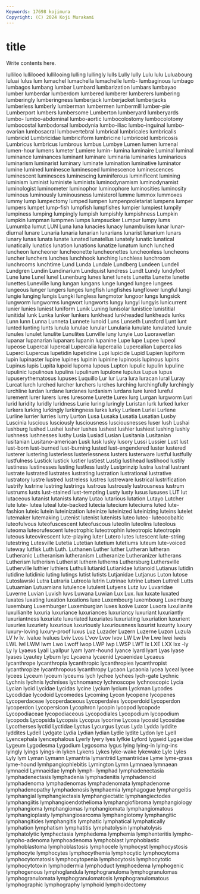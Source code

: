 ```yaml
---
Keywords: 17698 kojimura
Copyright: (C) 2024 Koji Murakami
---
```


# title

Write contents here.



lulliloo lullilooed lullilooing lulling lullingly
lulls Lully lully Lulu lulu Luluabourg luluai lulus lum lumachel
lumachella lumachelle lumb- lumbaginous lumbago lumbagos lumbang lumbar Lumbard lumbarization
lumbars lumbayao lumber lumberdar lumberdom lumbered lumberer lumberers lumbering lumberingly
lumberingness lumberjack lumberjacket lumberjacks lumberless lumberly lumberman lumbermen lumbermill lumber-pie
Lumberport lumbers lumbersome Lumberton lumberyard lumberyards lumbo- lumbo-abdominal lumbo-aortic lumbocolostomy
lumbocolotomy lumbocostal lumbodorsal lumbodynia lumbo-iliac lumbo-inguinal lumbo-ovarian lumbosacral lumbovertebral lumbrical
lumbricales lumbricalis lumbricid Lumbricidae lumbriciform lumbricine lumbricoid lumbricosis Lumbricus lumbricus
lumbrous lumbus Lumbye Lumen lumen lumenal lumen-hour lumens lumeter Lumiere
lumin- lumina luminaire Luminal luminal luminance luminances luminant luminare luminaria
luminaries luminarious luminarism luminarist luminary luminate lumination luminative luminator lumine
lumined luminesce luminesced luminescence luminescences luminescent luminesces luminescing luminiferous luminificent
lumining luminism luminist luministe luminists luminodynamism luminodynamist luminologist luminometer luminophor
luminophore luminosities luminosity luminous luminously luminousness lumisterol lumme lummox lummoxes
lummy lump lumpectomy lumped lumpen lumpenproletariat lumpens lumper lumpers lumpet
lump-fish lumpfish lumpfishes lumpier lumpiest lumpily lumpiness lumping lumpingly lumpish
lumpishly lumpishness Lumpkin lumpkin lumpman lumpmen lumps lumpsucker Lumpur lumpy
lums Lumumba lumut LUN Luna luna lunacies lunacy lunambulism lunar
lunar-diurnal lunare Lunaria lunaria lunarian lunarians lunarist lunarium lunars lunary
lunas lunata lunate lunated lunatellus lunately lunatic lunatical lunatically lunatics
lunation lunations lunatize lunatum lunch lunched luncheon luncheoner luncheonette luncheonettes
luncheonless luncheons luncher lunchers lunches lunchhook lunching lunchless lunchroom lunchrooms
lunchtime Lund Lunda Lundale Lundberg Lundeen Lundell Lundgren Lundin Lundinarium
Lundquist lundress Lundt Lundy lundyfoot Lune lune Lunel lunel Lunenburg
lunes lunet lunets Lunetta Lunette lunette lunettes Luneville lung lungan
lungans lunge lunged lungee lungees lungeous lunger lungers lunges lungfish
lungfishes lungflower lungful lungi lungie lunging lungis Lungki lungless lungmotor
lungoor lungs lungsick lungworm lungworms lungwort lungworts lungy lungyi lungyis
lunicurrent lunier lunies luniest luniform Lunik Luning lunisolar lunistice lunistitial
lunitidal lunk Lunka lunker lunkers lunkhead lunkheaded lunkheads lunks Lunn
lunn Lunna Lunneta Lunnete lunoid Luns Lunseth Lunsford Lunt lunt
lunted lunting lunts lunula lunulae lunular Lunularia lunulate lunulated lunule
lunules lunulet lunulite Lunulites Lunville luny lunyie Luo Luorawetlan lupanar
lupanarian lupanars lupanin lupanine Lupe lupe Lupee lupeol lupeose Lupercal
lupercal Lupercalia lupercalia Lupercalian Lupercalias Luperci Lupercus lupetidin lupetidine Lupi
lupicide Lupid Lupien lupiform lupin lupinaster lupine lupines lupinin lupinine
lupinosis lupinous lupins Lupinus lupis Lupita lupoid lupoma lupous Lupton
lupulic lupulin lupuline lupulinic lupulinous lupulins lupulinum lupulone lupulus Lupus
lupus lupuserythematosus lupuses Luquillo Lur lur Lura lura luracan lural
Luray Lurcat lurch lurched lurcher lurchers lurches lurching lurchingfully lurchingly
lurchline lurdan lurdane lurdanes lurdanism lurdans lure lured lureful lurement
lurer lurers lures luresome Lurette Lurex lurg Lurgan lurgworm Luri
lurid luridity luridly luridness Lurie luring luringly Luristan lurk lurked
lurker lurkers lurking lurkingly lurkingness lurks lurky Lurleen Lurlei Lurlene
Lurline lurrier lurries lurry Lurton Lusa Lusaka Lusatia Lusatian Lusby
Luscinia luscious lusciously lusciousness lusciousnesses luser lush Lushai lushburg lushed
Lushei lusher lushes lushest lushier lushiest lushing lushly lushness lushnesses
lushy Lusia Lusiad Lusian Lusitania Lusitanian lusitanian Lusitano-american Lusk lusk
lusky lusory Lussi Lussier Lust lust lust-born lust-burned lust-burning lusted
lust-engendered luster lustered lusterer lustering lusterless lusterlessness lusters lusterware lustful
lustfully lustfulness Lustick lustick lustier lustiest Lustig lustihead lustihood lustily
lustiness lustinesses lusting lustless lustly Lustprinzip lustra lustral lustrant lustrate
lustrated lustrates lustrating lustration lustrational lustrative lustratory lustre lustred lustreless
lustres lustreware lustrical lustrification lustrify lustrine lustring lustrings lustrous lustrously
lustrousness lustrum lustrums lusts lust-stained lust-tempting Lusty lusty lusus lususes
LUT lut lutaceous lutanist lutanists lutany Lutao lutarious lutation Lutayo
Lutcher lute lute- lutea luteal lute-backed lutecia lutecium luteciums luted
lute-fashion luteic lutein luteinization luteinize luteinized luteinizing luteins lutelet lutemaker
lutemaking Lutenist lutenist lutenists luteo luteo- luteocobaltic luteofulvous luteofuscescent luteofuscous
luteolin luteolins luteolous luteoma luteorufescent luteotrophic luteotrophin luteotropic luteotropin luteous
luteovirescent lute-playing luter Lutero lutes lutescent lute-string lutestring Lutesville Lutetia
Lutetian lutetium lutetiums luteum lute-voiced luteway lutfisk Luth Luth. Luthanen
Luther luther Lutheran lutheran Lutheranic Lutheranism lutheranism Lutheranize Lutheranizer lutherans
Lutherism lutherism Lutherist luthern lutherns Luthersburg Luthersville Lutherville luthier luthiers
Luthuli lutianid Lutianidae lutianoid Lutianus lutidin lutidine lutidinic luting lutings
lutist lutists Lutjanidae Lutjanus Luton lutose Lutoslawski Lutra Lutraria Lutreola
lutrin Lutrinae lutrine Lutsen Luttrell Lutts Lutuamian Lutuamians lutulence lutulent
Lutyens Lutz luv Luvaridae Luverne Luvian Luvish luvs Luwana Luwian
Lux Lux. lux luxate luxated luxates luxating luxation luxations luxe
Luxembourg luxembourg Luxemburg luxemburg Luxemburger Luxemburgian luxes luxive Luxor Luxora
luxulianite luxullianite luxuria luxuriance luxuriances luxuriancy luxuriant luxuriantly luxuriantness luxuriate
luxuriated luxuriates luxuriating luxuriation luxurient luxuries luxuriety luxurious luxuriously luxuriousness
luxurist luxurity luxury luxury-loving luxury-proof luxus Luz Luzader Luzern Luzerne
Luzon Luzula LV lv lv. lvalue lvalues Lviv Lvos L'vov
Lvov lvov LW Lw l/w Lwe lwei lweis LWL lwl
LWM lwm Lwo Lwoff lwop LWP lwp LWSP LWT lx
LXE LXX lxx -ly Ly ly Lyaeus Lyall Lyallpur lyam
lyam-hound lyance lyard lyart Lyas lyase lyases Lyautey Lyburn lyc
Lycaena lycaenid Lycaenidae Lycaeus lycanthrope lycanthropia lycanthropic lycanthropies lycanthropist lycanthropize
lycanthropous lycanthropy Lycaon Lycaonia lycea lyceal lycee lycees Lyceum lyceum
lyceums lych lychee lychees lych-gate Lychnic Lychnis lychnis lychnises lychnomancy
lychnoscope lychnoscopic Lycia Lycian lycid Lycidae Lycidas lycine Lycium lycium
Lyckman Lycodes Lycodidae lycodoid Lycomedes Lycoming Lycon lycopene lycopenes Lycoperdaceae
lycoperdaceous Lycoperdales lycoperdoid Lycoperdon lycoperdon Lycopersicon Lycophron lycopin lycopod lycopode
Lycopodiaceae lycopodiaceous Lycopodiales Lycopodium lycopodium lycopods Lycopsida Lycopsis Lycopus lycorine
Lycosa lycosid Lycosidae Lycotherses lyctid Lyctidae Lyctus Lycurgus Lycus Lyda
Lydda lyddite lyddites Lydell Lydgate Lydia Lydian lydian Lydie lydite
Lydon lye Lyell Lyencephala lyencephalous Lyerly lyery lyes lyfkie Lyford
lygaeid Lygaeidae Lygeum Lygodesma Lygodium Lygosoma lygus lying lying-in lying-ins
lyingly lyings lyings-in lyken Lykens Lykes lyke-wake lykewake Lyle Lyles
Lyly lym Lyman Lymann Lymantria lymantriid Lymantriidae Lyme lyme-grass lyme-hound
lymhpangiophlebitis Lymington Lymn Lymnaea lymnaean lymnaeid Lymnaeidae lymph lymph- lymphad
lymphadenectasia lymphadenectasis lymphadenia lymphadenitis lymphadenoid lymphadenoma lymphadenomas lymphadenomata lymphadenome lymphadenopathy
lymphadenosis lymphaemia lymphagogue lymphangeitis lymphangial lymphangiectasis lymphangiectatic lymphangiectodes lymphangiitis lymphangioendothelioma
lymphangiofibroma lymphangiology lymphangioma lymphangiomas lymphangiomata lymphangiomatous lymphangioplasty lymphangiosarcoma lymphangiotomy lymphangitic
lymphangitides lymphangitis lymphatic lymphatical lymphatically lymphation lymphatism lymphatitis lymphatolysin lymphatolysis
lymphatolytic lymphectasia lymphedema lymphemia lymphenteritis lympho- lympho-adenoma lymphoadenoma lymphoblast lymphoblastic
lymphoblastoma lymphoblastosis lymphocele lymphocyst lymphocystosis lymphocyte lymphocytes lymphocythemia lymphocytic lymphocytoma
lymphocytomatosis lymphocytopenia lymphocytosis lymphocytotic lymphocytotoxin lymphodermia lymphoduct lymphoedema lymphogenic lymphogenous
lymphoglandula lymphogranuloma lymphogranulomas lymphogranulomata lymphogranulomatosis lymphogranulomatous lymphographic lymphography lymphoid lymphoidectomy
